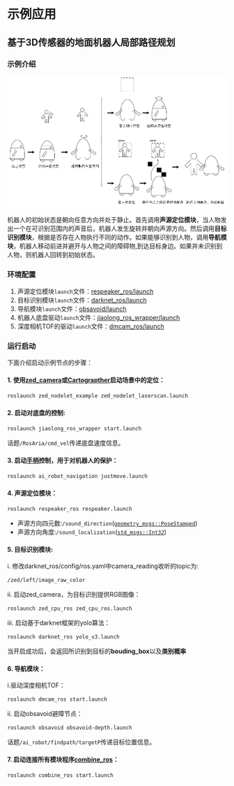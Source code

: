 # 示例应用

## 基于3D传感器的地面机器人局部路径规划
### 示例介绍
![示例介绍](https://github.com/jixingwu/combine/blob/master/example.png)

机器人的初始状态是朝向任意方向并处于静止。首先调用**声源定位模块**，当人物发出一个在可识别范围内的声音后，机器人发生旋转并朝向声源方向。然后调用**目标识别模块**，根据是否存在人物执行不同的动作。如果能够识别到人物，调用**导航模块**，机器人移动前进并避开与人物之间的障碍物,到达目标身边。如果并未识别到人物，则机器人回转到初始状态。

### 环境配置
1. 声源定位模块`launch`文件：[respeaker_ros/launch](https://github.com/furushchev/respeaker_ros/tree/master/launch)
2. 目标识别模块`launch`文件：[darknet_ros/launch](https://github.com/leggedrobotics/darknet_ros/tree/master/darknet_ros/launch)
3. 导航模块`launch`文件：[obsavoid/launch](https://github.com/jixingwu/obsavoid/tree/master/obsavoid/launch)
4. 机器人底盘驱动`launch`文件：[jiaolong_ros_wrapper/launch](https://github.com/NLS-SJTU/jiaolong_ros_wrapper/tree/master/launch)
5. 深度相机TOF的驱动`launch`文件：[dmcam_ros/launch](https://github.com/smarttofsdk/SDK/tree/master/ros/src/dmcam_ros/launch)

### 运行启动
下面介绍启动示例节点的步骤：
#### 1. 使用[zed_camera](http://192.168.22.201/software/sensors/ai_robot_sensors/startup.html#zed-camera)或[Cartograpther](http://192.168.22.201/software/localization/cartographer/startup.html#id3)启动场景中的定位：
```bash
roslaunch zed_nodelet_example zed_nodelet_laserscan.launch
```
#### 2. 启动对底盘的控制:
```bash
roslaunch jiaolong_ros_wrapper start.launch
```
话题`/RosAria/cmd_vel`传递底盘速度信息。
#### 3. 启动[手柄](http://192.168.22.201/software/navigation/startup.html#id8)控制，用于对机器人的保护：
```bash
roslaunch ai_robot_navigation justmove.launch
```
#### 4. 声源定位模块：
```bash
roslaunch respeaker_ros respeaker.launch
```
- 声源方向四元数:`/sound_direction`([`geometry_msgs::PoseStamped`](http://docs.ros.org/api/geometry_msgs/html/msg/PoseStamped.html))
- 声源方向角度:`/sound_localization`([`std_msgs::Int32`](http://docs.ros.org/hydro/api/std_msgs/html/msg/Int32.html)) 
#### 5. 目标识别模块:
i. 修改darknet_ros/config/ros.yaml中camera_reading收听的topic为:
```bash
/zed/left/image_raw_color
```
ii. 启动zed_camera，为目标识别提供RGB图像：
```bash
roslaunch zed_cpu_ros zed_cpu_ros.launch
```
iii. 启动基于darknet框架的yolo算法：
```bash
roslaunch darknet_ros yolo_v3.launch
```
当开启成功后，会返回所识别到目标的**bouding_box**以及**类别概率**
#### 6. 导航模块：
i.驱动深度相机TOF：
```bash
roslaunch dmcam_ros start.launch
```
ii. 启动obsavoid避障节点：
```bash
roslaunch obsavoid obsavoid-depth.launch
```
话题`/ai_robot/findpath/targetP`传递目标位置信息。
#### 7. 启动连接所有模块程序[combine_ros](https://github.com/jixingwu/combine/tree/master/combine_ros)：
```bash
roslaunch combine_ros start.launch
```
